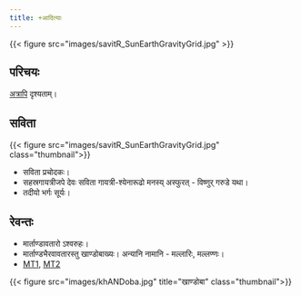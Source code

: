 ```yaml
---
title: +आदित्याः
---
```


{{< figure src="images/savitR_SunEarthGravityGrid.jpg"  >}}

## परिचयः
[अत्रापि](meta/) दृश्यताम्।

## सविता
{{< figure src="images/savitR_SunEarthGravityGrid.jpg"  class="thumbnail">}}

- सविता प्रचोदकः। 
- सहस्रगायत्रीजपे देवः सविता गायत्री-श्येनारूढो मनस्य् अस्फुरत् - विष्णुर् गरुडे यथा।
- तदीयो भर्गः सूर्यः।

## रेवन्तः
- मार्ताण्डावतारो ऽश्वरुहः।
- मार्ताण्डभैरवावतारस्तु खाण्डोबाख्यः। अन्यानि नामानि - मल्लारिः, मल्लण्णः।
- [MT1](https://manasataramgini.wordpress.com/2007/06/14/martanda-bhairava-mallari/), [MT2](https://manasataramgini.wordpress.com/2007/06/24/a-local-pantheon-of-mallanna/)

{{< figure src="images/khANDoba.jpg" title="खाण्डोबा" class="thumbnail">}}
